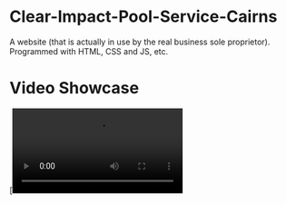 # Clear-Impact-Pool-Service-Cairns
A website (that is actually in use by the real business sole proprietor). Programmed with HTML, CSS and JS, etc.

# Video Showcase

[![Watch the video](https://github.com/Lrimm/Clear-Impact-Pool-Service-Cairns/blob/main/Clear%20Impact%20Homepage%20Video.mp4)
